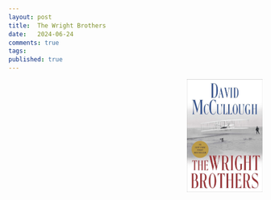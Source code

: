 ```yaml
---
layout: post
title:  The Wright Brothers
date:   2024-06-24
comments: true
tags: 
published: true
---
```


<img src="/images/wright_brothers_mccullough.jpg" align="right" width="150" padding="10" alt="The Wright Brothers by David McCullough" title="The Wright Brothers by David McCullough" /> 




<!--more--> 

